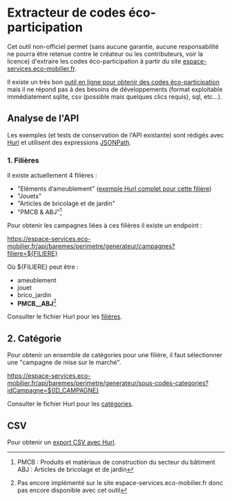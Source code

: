 # Extracteur de codes éco-participation

Cet outil non-officiel permet (sans aucune garantie, aucune responsabilité ne pourra être retenue contre le créateur ou les contributeurs, voir la licence) d'extraire les codes éco-participation à partir du site [espace-services.eco-mobilier.fr](espace-services.eco-mobilier.fr).

Il existe un très bon [outil en ligne pour obtenir des codes éco-participation](https://espace-services.eco-mobilier.fr/codifier-mes-produits-et-calculer-leur-eco-participation) mais il ne répond pas à des besoins de développements (format exploitable immédiatement sqlite, csv (possible mais quelques clics requis), sql, etc...).

## Analyse de l'API

Les exemples (et tests de conservation de l'API existante) sont rédigés avec [Hurl](https://github.com/Orange-OpenSource/hurl) et utilisent des expressions [JSONPath](https://goessner.net/articles/JsonPath/).

### 1. Filières

Il existe actuellement 4 filières :

- "Eléments d’ameublement" ([exemple Hurl complet pour cette filière](exemples/ameublement.hurl))
- "Jouets"
- "Articles de bricolage et de jardin"
- "PMCB & ABJ"[^1]

Pour obtenir les campagnes liées à ces filières il existe un endpoint :

https://espace-services.eco-mobilier.fr/api/baremes/perimetre/generateur/campagnes?filiere=${FILIERE}

Où ${FILIERE} peut être :

- ameublement 
- jouet
- brico_jardin
- __PMCB__ABJ__[^2]

Consulter le fichier Hurl pour les [filières](exemples/filieres.hurl).

## 2. Catégorie

Pour obtenir un ensemble de catégories pour une filière, il faut sélectionner une "campagne de mise sur le marché".

https://espace-services.eco-mobilier.fr/api/baremes/perimetre/generateur/sous-codes-categories?idCampagne=${ID_CAMPAGNE}

Consulter le fichier Hurl pour les [catégories](exemples/categories.hurl).

## CSV

Pour obtenir un [export CSV avec Hurl](exemples/csv.hurl).

[^1]: PMCB : Produits et matériaux de construction du secteur du bâtiment
  ABJ : Articles de bricolage et de jardin
[^2]: Pas encore implémenté sur le site espace-services.eco-mobilier.fr donc pas encore disponible avec cet outil